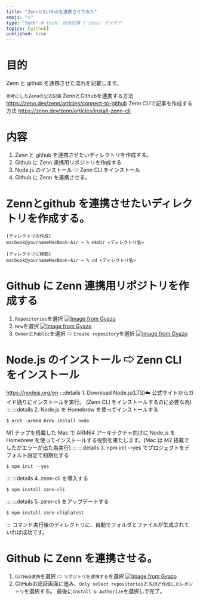 ```yaml
---
title: "ZennとGitHubを連携させてみた"
emoji: "🔥"
type: "tech" # tech: 技術記事 / idea: アイデア
topics: [github]
published: true
---
```


# 目的

Zenn と github を連携させた流れを記載します。

```参考にしたZennの公式記事```
ZennとGithubを連携する方法
https://zenn.dev/zenn/articles/connect-to-github
Zenn CLIで記事を作成する方法
https://zenn.dev/zenn/articles/install-zenn-cli


# 内容

1. Zenn と github を連携させたいディレクトリを作成する。
2. Github に Zenn 連携用リポジトリを作成する
3. Node.js のインストール ⇨ Zenn CLI をインストール
4. Github に Zenn を連携させる。

# Zennとgithub を連携させたいディレクトリを作成する。

```
[ディレクトリの作成]
macbook@yournameMacBook-Air ~ % mkdir <ディレクトリ名>
```

```
[ディレクトリに移動]
macbook@yournameMacBook-Air ~ % cd <ディレクトリ名>
```

# Github に Zenn 連携用リポジトリを作成する

1. `Repositories`を選択
   [![Image from Gyazo](https://i.gyazo.com/0645cc974dacb174da74fa585f45f0f9.png)](https://gyazo.com/0645cc974dacb174da74fa585f45f0f9)
2. `New`を選択
   [![Image from Gyazo](https://i.gyazo.com/a29b18216b259ca8d389dc7afdc5b5cc.png)](https://gyazo.com/a29b18216b259ca8d389dc7afdc5b5cc)
3. `Owner`と`Public`を選択 ⇨ `Create repository`を選択
   [![Image from Gyazo](https://i.gyazo.com/42d13ea6a6b1f3c24fb5d9cb4b7694d0.png)](https://gyazo.com/42d13ea6a6b1f3c24fb5d9cb4b7694d0)

# Node.js のインストール ⇨ Zenn CLI をインストール

https://nodejs.org/en
:::details 1. Download Node.js(LTS)☁️
公式サイトからガイド通りにインストールを実行。
(Zenn CLI をインストールするのに必要な為)
:::
:::details 2. Node.js を Homebrew を使ってインストールする

```
$ arch -arm64 brew install node
```

M1 チップを搭載した Mac で ARM64 アーキテクチャ向けに Node.js を Homebrew を使ってインストールする役割を果たします。(Mac は M2 搭載でしたがエラーが出た為実行)
:::
:::details 3. npm init --yes でプロジェクトをデフォルト設定で初期化する

```
$ npm init --yes
```

:::
:::details 4. zenn-cli を導入する

```
$ npm install zenn-cli
```

:::
:::details 5. zenn-cli をアップデートする

```
$ npm install zenn-cli@latest
```

:::
コマンド実行後のディレクトリに、自動でフォルダとファイルが生成されていれば成功です。

# Github に Zenn を連携させる。
1. ```GitHub連携```を選択 ⇨  ```リポジトリを連携する```を選択
[![Image from Gyazo](https://i.gyazo.com/0487647e470da01f5756a5ff14ae066c.png)](https://gyazo.com/0487647e470da01f5756a5ff14ae066c)
3. GitHubの認証画面に進み、```Only select repositories```と```先ほど作成したレポジトリ```を選択する。
最後に```Install & Authorize```を選択しで完了。